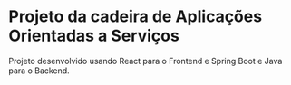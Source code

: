 # Projeto da cadeira de Aplicações Orientadas a Serviços
 
Projeto desenvolvido usando React para o Frontend e Spring Boot e Java para o Backend.
